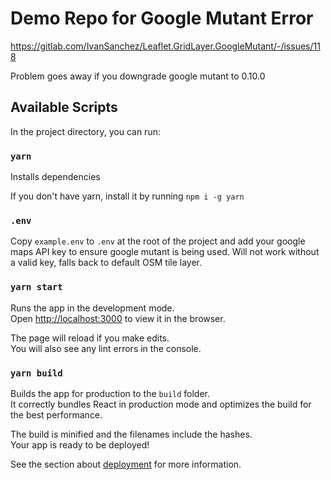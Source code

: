 # Demo Repo for Google Mutant Error

https://gitlab.com/IvanSanchez/Leaflet.GridLayer.GoogleMutant/-/issues/118

Problem goes away if you downgrade google mutant to 0.10.0

## Available Scripts

In the project directory, you can run:

### `yarn`

Installs dependencies

If you don't have yarn, install it by running `npm i -g yarn`

### `.env`

Copy `example.env` to `.env` at the root of the project and add your google maps API key to ensure google mutant is being used. Will not work without a valid key, falls back to default OSM tile layer.

### `yarn start`

Runs the app in the development mode.\
Open [http://localhost:3000](http://localhost:3000) to view it in the browser.

The page will reload if you make edits.\
You will also see any lint errors in the console.

### `yarn build`

Builds the app for production to the `build` folder.\
It correctly bundles React in production mode and optimizes the build for the best performance.

The build is minified and the filenames include the hashes.\
Your app is ready to be deployed!

See the section about [deployment](https://facebook.github.io/create-react-app/docs/deployment) for more information.
